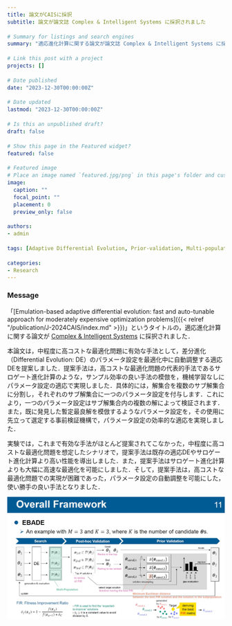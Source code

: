 ```yaml
---
title: 論文がCAISに採択
subtitle: 論文が論文誌 Complex & Intelligent Systems に採択されました

# Summary for listings and search engines
summary: "適応進化計算に関する論文が論文誌 Complex & Intelligent Systems に採択されました．"

# Link this post with a project
projects: []

# Date published
date: "2023-12-30T00:00:00Z"

# Date updated
lastmod: "2023-12-30T00:00:00Z"

# Is this an unpublished draft?
draft: false

# Show this page in the Featured widget?
featured: false

# Featured image
# Place an image named `featured.jpg/png` in this page's folder and customize its options here.
image:
  caption: ""
  focal_point: ""
  placement: 0
  preview_only: false

authors:
- admin

tags: [Adaptive Differential Evolution, Prior-validation, Multi-population, Moderately Computationally Expensive Optimization]

categories:
- Research
---
```


### Message

「[Emulation-based adaptive differential evolution: fast and auto-tunable approach for moderately expensive optimization problems]({{< relref "/publication/J-2024CAIS/index.md" >}})」というタイトルの，適応進化計算に関する論文が [Complex & Intelligent Systems](https://link.springer.com/journal/40747) に採択されました．

本論文は，中程度に高コストな最適化問題に有効な手法として，差分進化（Differential Evolution: DE）のパラメータ設定を最適化中に自動調整する適応DEを提案しました．提案手法は，高コストな最適化問題の代表的手法であるサロゲート進化計算のような，サンプル効率の良い手法の模倣を，機械学習なしにパラメータ設定の適応で実現しました．具体的には，解集合を複数のサブ解集合に分割し，それぞれのサブ解集合に一つのパラメータ設定を付与します．これにより，一つのパラメータ設定はサブ解集合内の複数の解によって検証されます．また，既に発見した暫定最良解を模倣するようなパラメータ設定を，その使用に先立って選定する事前検証機構で，パラメータ設定の効率的な適応を実現しました．

実験では，これまで有効な手法がほとんど提案されてこなかった，中程度に高コストな最適化問題を想定したシナリオで，提案手法は既存の適応DEやサロゲート進化計算より高い性能を導出しました．また，提案手法はサロゲート進化計算よりも大幅に高速な最適化を可能にしました．そして，提案手法は，高コストな最適化問題での実現が困難であった，パラメータ設定の自動調整を可能にした，使い勝手の良い手法となりました．

![photo1](1.jpg)
